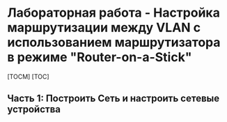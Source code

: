# Лабораторная работа - Настройка маршрутизации между VLAN с использованием маршрутизатора в режиме "Router-on-a-Stick"
[TOCM]
[TOC]
## Часть 1: Построить Сеть и настроить сетевые устройства
